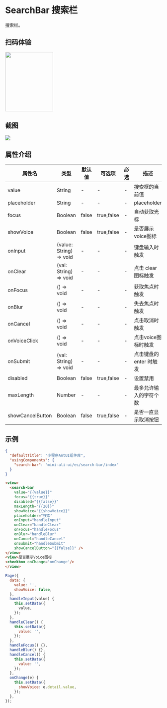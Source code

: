 # SearchBar 搜索栏

搜索栏。

## 扫码体验

<img src="https://gw.alipayobjects.com/zos/rmsportal/VtRSLehBBvvrKgQSjOvZ.jpeg" width="154" height="190" />

## 截图
<img src="https://gw.alipayobjects.com/mdn/rms_ce4c6f/afts/img/A*uaJMRY6kMXkAAAAAAAAAAABkARQnAQ"/>

## 属性介绍

| 属性名 | 类型 | 默认值 | 可选项 | 必选 | 描述 |
| ---- | ---- | ---- | ---- | ---- | ---- |
| value | String | -| - | - | 搜索框的当前值 |
| placeholder | String | - | - | - | placeholder |
| focus | Boolean | false | true,false |- | 自动获取光标 |
| showVoice | Boolean | false | true,false | - | 是否展示voice图标 |
| onInput | (value: String) => void | - | -| - | 键盘输入时触发 |
| onClear | (val: String) => void | - | -| - | 点击 clear 图标触发 |
| onFocus | () => void | - | -| - | 获取焦点时触发 |
| onBlur | () => void | - | -| - | 失去焦点时触发 |
| onCancel | () => void | - | -| - | 点击取消时触发 |
| onVoiceClick | () => void | - | -| - | 点击voice图标时触发 |
| onSubmit | (val: String) => void | - | -| - |点击键盘的 enter 时触发 |
| disabled | Boolean | false |true,false | - | 设置禁用 |
| maxLength | Number | - | - | - | 最多允许输入的字符个数 |
| showCancelButton | Boolean | false | true,false | - | 是否一直显示取消按钮 |

## 示例

```json
{
  "defaultTitle": "小程序AntUI组件库",
  "usingComponents": {
    "search-bar": "mini-ali-ui/es/search-bar/index"
  }
}
```

```html
<view>
  <search-bar
    value="{{value}}"
    focus="{{true}}"
    disabled="{{false}}"
    maxLength="{{20}}"
    showVoice="{{showVoice}}"
    placeholder="搜索"
    onInput="handleInput"
    onClear="handleClear"
    onFocus="handleFocus"
    onBlur="handleBlur"
    onCancel="handleCancel"
    onSubmit="handleSubmit"
    showCancelButton="{{false}}" />
</view>
<view>是否展示Voice图标
<checkbox onChange='onChange'/>
</view>
```

```javascript
Page({
  data: {
    value: '',
    showVoice: false,
  },
  handleInput(value) {
    this.setData({
      value,
    });
  },
  handleClear() {
    this.setData({
      value: '',
    });
  },
  handleFocus() {},
  handleBlur() {},
  handleCancel() {
    this.setData({
      value: '',
    });
  },
  onChange(e) {
    this.setData({
      showVoice: e.detail.value,
    });
  },
});

```
